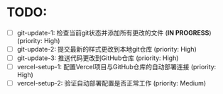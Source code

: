 # TODO:

- [ ] git-update-1: 检查当前git状态并添加所有更改的文件 (**IN PROGRESS**) (priority: High)
- [ ] git-update-2: 提交最新的样式更改到本地git仓库 (priority: High)
- [ ] git-update-3: 推送代码更改到GitHub仓库 (priority: High)
- [ ] vercel-setup-1: 配置Vercel项目与GitHub仓库的自动部署连接 (priority: High)
- [ ] vercel-setup-2: 验证自动部署配置是否正常工作 (priority: Medium)
